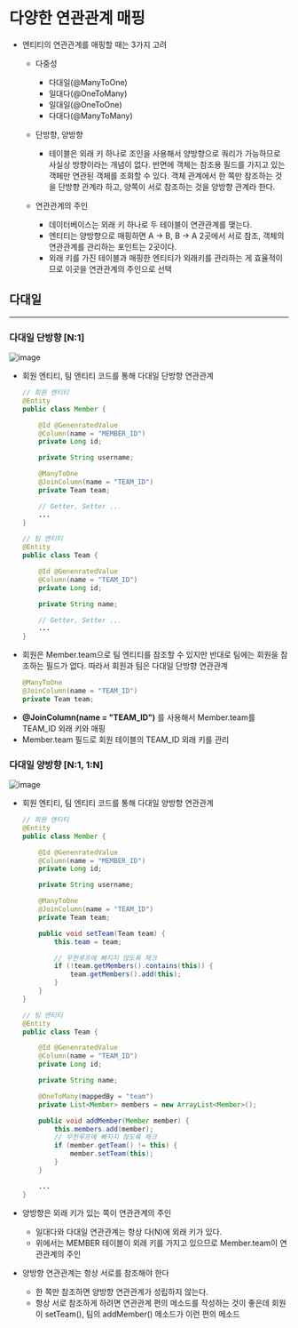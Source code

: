 # 다양한 연관관계 매핑
* 엔티티의 연관관계를 매핑할 때는 3가지 고려
  + 다중성
    - 다대일(@ManyToOne)
    - 일대다(@OneToMany)
    - 일대일(@OneToOne)
    - 다대다(@ManyToMany)
  + 단방향, 양방향
    - 테이블은 외래 키 하나로 조인을 사용해서 양방향으로 쿼리가 가능하므로 사실상 방향이라는 개념이 없다. 반면에 객체는 참조용 필드를 가지고 있는 객페만 연관된 객체를 조회할 수 있다. 객체 관계에서 한 쪽만 참조하는 것을 단방향 관계라 하고, 양쪽이 서로 참조하는 것을 양방향 관계라 한다.

  + 연관관계의 주인
    - 데이터베이스는 외래 키 하나로 두 테이블이 연관관계를 맺는다.
    - 엔티티는 양방향으로 매핑하면 A -> B, B -> A 2곳에서 서로 참조, 객체의 연관관계를 관리하는 포인트는 2곳이다.
    - 외래 키를 가진 테이블과 매핑한 엔티티가 외래키를 관리하는 게 효율적이므로 이곳을 연관관계의 주인으로 선택

## 다대일
---
### 다대일 단방향 [N:1]
![image](https://user-images.githubusercontent.com/96726016/158610600-751fb871-e996-4e34-bc42-10bb92be731e.png)
* 회원 엔티티, 팀 엔티티 코드를 통해 다대일 단방향 연관관계
    ```java
    // 회원 엔티티
    @Entity
    public class Member {

        @Id @GenenratedValue
        @Column(name = "MEMBER_ID")
        private Long id;

        private String username;

        @ManyToOne
        @JoinColumn(name = "TEAM_ID")
        private Team team;

        // Getter, Setter ...
        ...
    }
    ```
    ```java
    // 팀 엔티티
    @Entity
    public class Team {

        @Id @GenenratedValue
        @Column(name = "TEAM_ID")
        private Long id;

        private String name;

        // Getter, Setter ...
        ...
    }
    ```
* 회원은 Member.team으로 팀 엔티티를 참조할 수 있지만 반대로 팀에는 회원을 참조하는 필드가 없다. 따라서 회원과 팀은 다대일 단방향 연관관계
    ```java
    @ManyToOne
    @JoinColumn(name = "TEAM_ID")
    private Team team;
    ```
* **@JoinColumn(name = "TEAM_ID")** 를 사용해서 Member.team를 TEAM_ID 외래 키와 매핑
* Member.team 필드로 회원 테이블의 TEAM_ID 외래 키를 관리

### 다대일 양방향 [N:1, 1:N]
![image](https://user-images.githubusercontent.com/96726016/158612578-b0bed50f-805e-48e3-8f47-9c3af3d8fa68.png)
* 회원 엔티티, 팀 엔티티 코드를 통해 다대일 양방향 연관관계
    ```java
    // 회원 엔티티
    @Entity
    public class Member {

        @Id @GenenratedValue
        @Column(name = "MEMBER_ID")
        private Long id;

        private String username;

        @ManyToOne
        @JoinColumn(name = "TEAM_ID")
        private Team team;

        public void setTeam(Team team) {
            this.team = team;

            // 무한루프에 빠지지 않도록 체크
            if (!team.getMembers().contains(this)) {
                team.getMembers().add(this);
            }
        }
    }
    ```
    ```java
    // 팀 엔티티
    @Entity
    public class Team {

        @Id @GenenratedValue
        @Column(name = "TEAM_ID")
        private Long id;

        private String name;

        @OneToMany(mappedBy = "team")
        private List<Member> members = new ArrayList<Member>();

        public void addMember(Member member) {
            this.members.add(member);
            // 무한루프에 빠지지 않도록 체크
            if (member.getTeam() != this) { 
                member.setTeam(this);
            }
        }

        ...
    }
    ```
* 양방향은 외래 키가 있는 쪽이 연관관계의 주인
  + 일대다와 다대일 연관관계는 항상 다(N)에 외래 키가 있다.
  + 위에서는 MEMBER 테이블이 외래 키를 가지고 있으므로 Member.team이 연관관계의 주인

* 양방향 연관관계는 항상 서로를 참조해야 한다
  + 한 쪽만 참조하면 양방향 연관관계가 성립하지 않는다.
  + 항상 서로 참조하게 하려면 연관관계 편의 메소드를 작성하는 것이 좋은데 회원이 setTeam(), 팀의 addMember() 메소드가 이런 편의 메소드